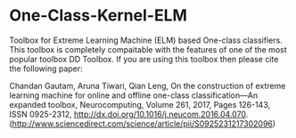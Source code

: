 # One-Class-Kernel-ELM

Toolbox for Extreme Learning Machine (ELM) based One-class classifiers. This toolbox is completely compaitable with the features of one of the most popular toolbox DD Toolbox. If you are using this toolbox then please cite the following paper:

Chandan Gautam, Aruna Tiwari, Qian Leng, On the construction of extreme learning machine for online and offline one-class classification—An expanded toolbox, Neurocomputing, Volume 261, 2017, Pages 126-143, ISSN 0925-2312, http://dx.doi.org/10.1016/j.neucom.2016.04.070.
(http://www.sciencedirect.com/science/article/pii/S0925231217302096)

